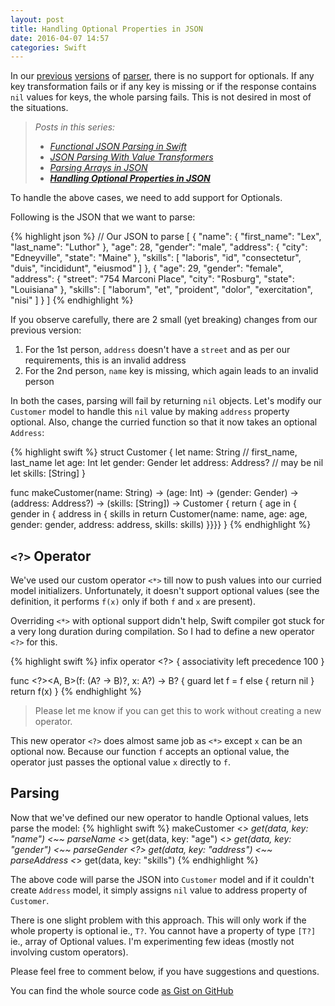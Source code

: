 ```yaml
---
layout: post
title: Handling Optional Properties in JSON
date: 2016-04-07 14:57
categories: Swift
---
```


In our [previous](http://bhargavg.com/swift/2016/04/05/parsing-arrays-in-json.html) [versions](http://bhargavg.com/swift/2016/03/30/json-parsing-with-value-transformers.html) of [parser](http://bhargavg.com/swift/2016/03/29/functional-json-parsing-in-swift.html), there is no support for optionals. If any key transformation fails or if any key is missing or if the response contains `nil` values for keys, the whole parsing fails. This is not desired in most of the situations. 

<blockquote>
  <em>Posts in this series:</em>
  <ul>
    <li><em><a href="http://bhargavg.com/swift/2016/03/29/functional-json-parsing-in-swift.html">Functional JSON Parsing in Swift</a></em></li>
    <li><em><a href="http://bhargavg.com/swift/2016/03/30/json-parsing-with-value-transformers.html">JSON Parsing With Value Transformers</a></em></li>
    <li><em><a href="http://bhargavg.com/swift/2016/04/05/parsing-arrays-in-json.html">Parsing Arrays in JSON</a></em></li>
    <li><em><strong><a href="http://bhargavg.com/swift/2016/04/07/handling-optional-properties-in-json.html">Handling Optional Properties in JSON</a></strong></em></li>
  </ul>
</blockquote>

To handle the above cases, we need to add support for Optionals.

Following is the JSON that we want to parse:

{% highlight json %}
// Our JSON to parse
[
  {
    "name": {
      "first_name": "Lex",
      "last_name": "Luthor"
    },
    "age": 28,
    "gender": "male",
    "address": {
      "city": "Edneyville",
      "state": "Maine"
    },
    "skills": [
      "laboris",
      "id",
      "consectetur",
      "duis",
      "incididunt",
      "eiusmod"
    ]
  },
  {
    "age": 29,
    "gender": "female",
    "address": {
      "street": "754 Marconi Place",
      "city": "Rosburg",
      "state": "Louisiana"
    },
    "skills": [
      "laborum",
      "et",
      "proident",
      "dolor",
      "exercitation",
      "nisi"
    ]
  }
]
{% endhighlight %}

If you observe carefully, there are 2 small (yet breaking) changes from our previous version:

1. For the 1st person, `address` doesn't have a `street` and as per our requirements, this is an invalid address
2. For the 2nd person, `name` key is missing, which again leads to an invalid person

In both the cases, parsing will fail by returning `nil` objects. Let's modify our `Customer` model to handle this `nil` value by making `address` property optional. Also, change the curried function so that it now takes an optional `Address`:

{% highlight swift %}
struct Customer {
    let name: String // first_name, last_name
    let age: Int
    let gender: Gender
    let address: Address?  // may be nil
    let skills: [String]
}

func makeCustomer(name: String) -> (age: Int) -> (gender: Gender) -> (address: Address?) -> (skills: [String]) -> Customer {
    return { age in { gender in { address in { skills in
        return Customer(name: name, age: age, gender: gender, address: address, skills: skills)
    }}}}
}
{% endhighlight %}




## `<?>` Operator
We've used our custom operator `<*>` till now to push values into our curried model initializers. Unfortunately, it doesn't support optional values (see the definition, it performs `f(x)` only if both `f` and `x` are present).

Overriding `<*>` with optional support didn't help, Swift compiler got stuck for a very long duration during compilation. So I had to define a new operator `<?>` for this. 

{% highlight swift %}
infix operator <?> {
    associativity left
    precedence 100
}

func <?><A, B>(f: (A? -> B)?, x: A?) -> B? {
    guard let f = f else {
        return nil
    }
    return f(x)
}
{% endhighlight %}

> Please let me know if you can get this to work without creating a new operator.

This new operator `<?>` does almost same job as `<*>` except `x` can be an optional now. Because our function `f` accepts an optional value, the operator just passes the optional value `x` directly to `f`.

## Parsing
Now that we've defined our new operator to handle Optional values, lets parse the model:
{% highlight swift %}
makeCustomer <*> get(data, key: "name")     <~~ parseName
             <*> get(data, key: "age")
             <*> get(data, key: "gender")   <~~ parseGender
             <?> get(data, key: "address")  <~~ parseAddress 
             <*> get(data, key: "skills")
{% endhighlight %}

The above code will parse the JSON into `Customer` model and if it couldn't create `Address` model, it simply assigns `nil` value to address property of `Customer`.


There is one slight problem with this approach. This will only work if the whole property is optional ie., `T?`. You cannot have a property of type `[T?]` ie., array of Optional values.  I'm experimenting few ideas (mostly not involving custom operators). 

Please feel free to comment below, if you have suggestions and questions.

You can find the whole source code [as Gist on GitHub](https://gist.github.com/bhargavg/d1d16d04d342d5804d8b2ee7337b840e)

